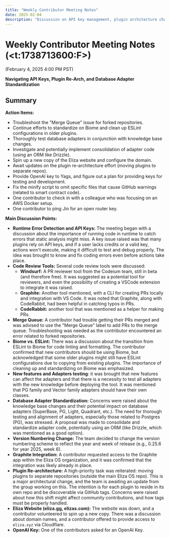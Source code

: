 ```yaml
---
title: "Weekly Contributor Meeting Notes"
date: 2025-02-04
description: "Discussion on API key management, plugin architecture changes, code review tools (Windsurf, Graphite, CodeRabbit), and database adapter standardization. Key decisions on version numbering and plugin repository separation."
---
```


# Weekly Contributor Meeting Notes (<t:1738713600:F>)

(February 4, 2025 4:00 PM PST)

**Navigating API Keys, Plugin Re-Arch, and Database Adapter Standardization**


## Summary

**Action Items:**

*   Troubleshoot the "Merge Queue" issue for forked repositories.
*   Continue efforts to standardize on Biome and clean up ESLint configurations in older plugins.
*   Thoroughly test database adapters in conjunction with knowledge base changes.
*   Investigate and potentially implement consolidation of adapter code (using an ORM like Drizzle).
*   Spin up a new copy of the Eliza website and configure the domain.
*   Await updates on the plugin re-architecture effort (moving plugins to separate repos).
*   Provide OpenAI key to Yags, and figure out a plan for providing keys for testing and development.
*   Fix the minify script to omit specific files that cause GitHub warnings (related to smart contract code).
*   One contributor to check in with a colleague who was focusing on an AWS Docker setup.
*   One contributor to ping Jin for an open router key.

**Main Discussion Points:**

*   **Runtime Error Detection and API Keys:** The meeting began with a discussion about the importance of running code in runtime to catch errors that static analysis might miss. A key issue raised was that many plugins rely on API keys, and if a user lacks credits or a valid key, actions won't execute, making it difficult to test and debug properly. The idea was brought to know and fix coding errors even before actions take place.
*   **Code Review Tools:** Several code review tools were discussed:
    *   **Windsurf:** A PR reviewer tool from the Codeium team, still in beta (and therefore free). It was suggested as a potential tool for reviewers, and even the possibility of creating a VSCode extension to integrate it was raised.
    *   **Graphite:** Another tool mentioned, with a CLI for creating PRs locally and integration with VS Code. It was noted that Graphite, along with CodeRabbit, had been helpful in catching typos in PRs.
    *   **CodeRabbit:** another tool that was mentioned as a helper for making PRs.
*   **Merge Queue:** A contributor had trouble getting their PRs merged and was advised to use the "Merge Queue" label to add PRs to the merge queue. Troubleshooting was needed as the contributor encountered an error related to forked repositories.
*   **Biome vs. ESLint:** There was a discussion about the transition from ESLint to Biome for code linting and formatting. The contributor confirmed that new contributors should be using Biome, but acknowledged that some older plugins might still have ESLint configurations due to copying from existing plugins. The importance of cleaning up and standardizing on Biome was emphasized.
*   **New features and Adapters testing**: it was brought that new features can affect the adapters and that there is a necessity to test all adapters with the new knowledge before deploying the tool. It was mentioned that PG family and Vector family adapters should have their own classes.
*   **Database Adapter Standardization:** Concerns were raised about the knowledge base changes and their potential impact on database adapters (SuperBase, PG, Light, Quadrant, etc.). The need for thorough testing and alignment of adapters, especially those related to Postgres (PG), was stressed. A proposal was made to consolidate and standardize adapter code, potentially using an ORM (like Drizzle, which was mentioned as a good option).
*   **Version Numbering Change:** The team decided to change the version numbering scheme to reflect the year and week of release (e.g., 0.25.6 for year 2025, week 6).
*   **Graphite Integration:** A contributor requested access to the Graphite app within the Eliza OS organization, and it was confirmed that the integration was likely already in place.
*   **Plugin Re-architecture:** A high-priority task was reiterated: moving plugins to separate repositories (outside the main Eliza OS repo). This is a major architectural change, and the team is awaiting an update from the group working on this. The intention is for each plugin to reside in its own repo and be discoverable via GitHub tags. Concerns were raised about how this shift might affect community contributions, and how tags must be properly handled.
*   **Eliza Website (eliza.gg, elizas.com):** The website was down, and a contributor volunteered to spin up a new copy. There was a discussion about domain names, and a contributor offered to provide access to `eliza.xyz` via Cloudflare.
*   **OpenAI Key:** One of the contributors asked for an OpenAI Key.
